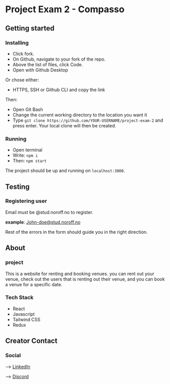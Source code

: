 # Project Exam 2 - Compasso

## Getting started

### **Installing**

- Click fork.
- On Github, navigate to your fork of the repo.
- Above the list of files, click Code.
- Open with Github Desktop

Or chose either:

- HTTPS, SSH or Github CLI and copy the link

Then:

- Open Git Bash
- Change the current working directory to the location you want it
- Type `git clone https://github.com/YOUR-USERNAME/project-exam-2` and press enter.
  Your local clone will then be created.

### **Running**

- Open terminal
- Write: ```npm i ```
- Then: ```npm start```

The project should be up and running on `localhost:3000`.

## Testing

### **Registering user**
Email must be @stud.noroff.no to register.

**example**:
John-doe@stud.noroff.no

Rest of the errors in the form should guide you in the right direction.

## About
### **project**
This is a website for renting and booking venues. you can rent out your venue, check out the users that is renting out their venue, and you can book a venue for a specific date.

### **Tech Stack**
- React
- Javascript
- Tailwind CSS
- Redux

## Creator Contact

### **Social**
--> [LinkedIn](https://www.linkedin.com/in/sigvel/)

--> [Discord](https://discord.com/users/214084196040179715)
